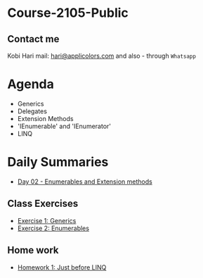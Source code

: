 # Course-2105-Public
## Contact me
Kobi Hari
mail: hari@applicolors.com
and also - through `Whatsapp`

# Agenda
* Generics
* Delegates
* Extension Methods
* 'IEnumerable' and 'IEnumerator'
* LINQ

# Daily Summaries
* [Day 02 - Enumerables and Extension methods](https://github.com/kobi2294/Course-2105-Public/wiki/Day-02---Enumerables-and-Extension-methods)

## Class Exercises
- [Exercise 1: Generics](https://github.com/kobi2294/Course-2105-Public/wiki/Exercise-1---Generics)
- [Exercise 2: Enumerables](https://github.com/kobi2294/Course-2105-Public/wiki/Exercise-2-Enumerables)

## Home work
- [Homework 1: Just before LINQ](https://github.com/kobi2294/Course-2105-Public/wiki/Homework-1---Before-LINQ)
